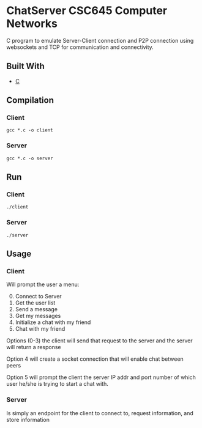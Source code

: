 # ChatServer CSC645 Computer Networks

C program to emulate Server-Client connection and P2P connection using websockets and TCP for communication and connectivity. 

## Built With
* [C](https://www.learn-c.org/)

## Compilation

### Client

```
gcc *.c -o client
```

### Server

```
gcc *.c -o server
```

## Run

### Client

```
./client
```

### Server

```
./server
```

## Usage

### Client

Will prompt the user a menu:

0. Connect to Server
1. Get the user list
2. Send a message
3. Get my messages
4. Initialize a chat with my friend
5. Chat with my friend

Options (0-3) the client will send that request to the server and the server will return a response

Option 4 will create a socket connection that will enable chat between peers

Option 5 will prompt the client the server IP addr and port number of which user he/she is trying to start a chat with.

### Server

Is simply an endpoint for the client to connect to, request information, and store information 
